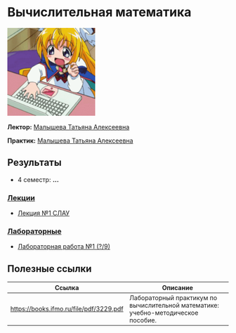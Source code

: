 # Вычислительная математика

<img alt="anime-computer-girl" src="https://github.com/maxbarsukov/itmo/blob/master/.docs/anime-computer-gurl.gif" height="200">

**Лектор:** [Малышева Татьяна Алексеевна](https://my.itmo.ru/persons/165275)

**Практик:** [Малышева Татьяна Алексеевна](https://my.itmo.ru/persons/165275)

## Результаты

- 4 семестр: **...**

### [Лекции](./%D0%BB%D0%B5%D0%BA%D1%86%D0%B8%D0%B8)
- [Лекция №1 СЛАУ](./%D0%BB%D0%B5%D0%BA%D1%86%D0%B8%D0%B8/%D0%9B%D0%B5%D0%BA%D1%86%D0%B8%D1%8F%20%E2%84%961%20%D0%A1%D0%9B%D0%90%D0%A3.pdf)


### [Лабораторные](./%D0%BB%D0%B0%D0%B1%D0%BE%D1%80%D0%B0%D1%82%D0%BE%D1%80%D0%BD%D1%8B%D0%B5)

- [Лабораторная работа №1 (?/9)](./%D0%BB%D0%B0%D0%B1%D0%BE%D1%80%D0%B0%D1%82%D0%BE%D1%80%D0%BD%D1%8B%D0%B5/lab1)

## Полезные ссылки

| Ссылка | Описание |
| --- | --- |
| https://books.ifmo.ru/file/pdf/3229.pdf | Лабораторный практикум по вычислительной математике: учебно-методическое пособие. |
